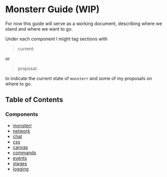 # Monsterr Guide (WIP)
For now this guide will serve as a working document, describing where we stand and where we want to go.

Under each component I might tag sections with
> current:

or

>proposal:

to indicate the current state of `monsterr` and some of my proposals on where to go.


## Table of Contents

### Components

- [monsterr](./setup.md)
- [network](./network.md)
- [chat](./chat.md)
- [css](./css.md)
- [canvas](./canvas.md)
- [commands](./commands.md)
- [events](./events.md)
- [stages](./stages.md)
- [logging](./logging.md)
